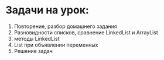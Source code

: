 # Задачи на урок:
1. Повторение, разбор домашнего задания
2. Разновидности списков, сравнение LinkedList и ArrayList
3. методы LinkedList
4. List при объявлении переменных
5. Решение задач





